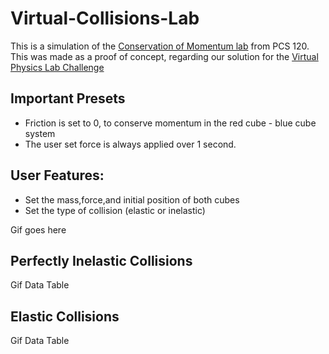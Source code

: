 # Virtual-Collisions-Lab
 This is a simulation of the [Conservation of Momentum lab](https://www.physics.ryerson.ca/sites/default/files/PCS120_ConsOfMomentum.pdf) from PCS 120.<br>
This was made as a proof of concept, regarding our solution for the [Virtual Physics Lab Challenge](https://www.ryerson.ca/ceie/the-design-challenge/)<br>

## Important Presets

- Friction is set to 0, to conserve momentum in the red cube - blue cube system
- The user set force is always applied over 1 second. 

## User Features:

- Set the mass,force,and initial position of both cubes
- Set the type of collision (elastic or inelastic)

Gif goes here

## Perfectly Inelastic Collisions

Gif
Data Table

## Elastic Collisions

Gif 
Data Table

